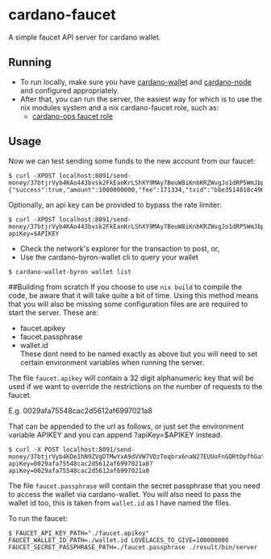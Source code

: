 # cardano-faucet

A simple faucet API server for cardano wallet.

## Running

* To run locally, make sure you have [cardano-wallet](https://github.com/input-output-hk/cardano-wallet/) and [cardano-node](https://github.com/input-output-hk/cardano-node) and configured appropriately.
* After that, you can run the server, the easiest way for which is to use the nix modules system and a nix cardano-faucet role, such as:
  * [cardano-ops faucet role](https://github.com/input-output-hk/cardano-ops/tree/master/roles/faucet.nix)

## Usage

Now we can test sending some funds to the new account from our faucet:

```shell-session
$ curl -XPOST localhost:8091/send-money/37btjrVyb4KAo443bvsk2FkEanKrLShXY9MAy7BeuW8iKnbKRZWvgJo1dRP5WmJbpDwqVyxLjuyxLfUuwFRWb9HdW2dH3PUyznWPPDS2buK4g7tov4
{"success":true,"amount":1000000000,"fee":171334,"txid":"bbe3514818c490b661546f83e1a2ac4ec51180ca9d1f4731642923f447b445b7"}
```

Optionally, an api key can be provided to bypass the rate limiter:

```shell-session
$ curl -XPOST localhost:8091/send-money/37btjrVyb4KAo443bvsk2FkEanKrLShXY9MAy7BeuW8iKnbKRZWvgJo1dRP5WmJbpDwqVyxLjuyxLfUuwFRWb9HdW2dH3PUyznWPPDS2buK4g7tov4?apiKey=$APIKEY
```

* Check the network's explorer for the transaction to post, or,
* Use the cardano-byron-wallet cli to query your wallet

```shell-session
$ cardano-wallet-byron wallet list
```

##Building from scratch
If you choose to use `nix build` to compile the code, be aware that it will take quite a bit of time. 
Using this method means that you will also be missing some configuration files are are required to start the server.
These are:
- faucet.apikey
- faucet.passphrase
- wallet.id  
These dont need to be named exactly as above but you will need to set certain environment variables when running the server.

The file `faucet.apikey` will contain a 32 digit alphanumeric key that will be used if we want to override the restrictions on the number of requests to the faucet. 

E.g. 0029afa75548cac2d5612af6997021a8

That can be appended to the url as follows, or just set the environment variable APIKEY and you can append ?apiKey=$APIKEY instead.

```console
$ curl -X POST localhost:8091/send-money/37btjrVyb4KDe1hN9ZVgDTMwYxA9dVVW7VDzTeqbrx6naN27EUUoFnGQRtDpfhGathRkEZiBiMnCfPxsjPFex1Ke2STxsRWGqcGaappMBnFBGnbRs4?apiKey=0029afa75548cac2d5612af6997021a8?apiKey=0029afa75548cac2d5612af6997021a8
```

The file `faucet.passphrase` will contain the secret passphrase that you need to access the wallet via cardano-wallet. You will also need to pass the wallet id too, this is taken from `wallet.id` as I have named the files. 

To run the faucet:
```console
$ FAUCET_API_KEY_PATH="./faucet.apikey" FAUCET_WALLET_ID_PATH=./wallet.id LOVELACES_TO_GIVE=100000000 FAUCET_SECRET_PASSPHRASE_PATH=./faucet.passphrase ./result/bin/server
```
